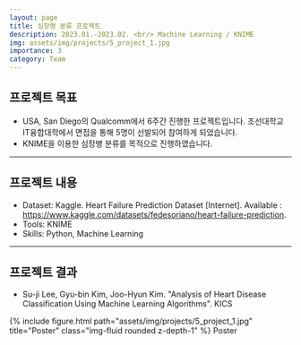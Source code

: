 ```yaml
---
layout: page
title: 심장병 분류 프로젝트
description: 2023.01.-2023.02. <br/> Machine Learning / KNIME
img: assets/img/projects/5_project_1.jpg
importance: 3
category: Team
---
```


## 프로젝트 목표
- USA, San Diego의 Qualcomm에서 6주간 진행한 프로젝트입니다. 조선대학교 IT융합대학에서 면접을 통해 5명이 선발되어 참여하게 되었습니다.
- KNIME을 이용한 심장병 분류를 목적으로 진행하였습니다.

---

## 프로젝트 내용
- Dataset: Kaggle. Heart Failure Prediction Dataset [Internet]. Available : https://www.kaggle.com/datasets/fedesoriano/heart-failure-prediction.
- Tools: KNIME
- Skills: Python, Machine Learning

---

## 프로젝트 결과
- Su-ji Lee, Gyu-bin Kim, Joo-Hyun Kim. "Analysis of Heart Disease Classification Using Machine Learning Algorithms". KICS

{% include figure.html path="assets/img/projects/5_project_1.jpg" title="Poster" class="img-fluid rounded z-depth-1" %} Poster
